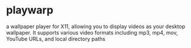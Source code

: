 # playwarp
a wallpaper player for X11, allowing you to display videos as your desktop wallpaper. It supports various video formats including mp3, mp4, mov, YouTube URLs, and local directory paths
